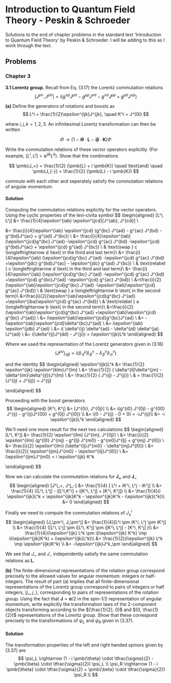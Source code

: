 # Introduction to Quantum Field Theory - Peskin & Schroeder

Solutions to the end of chapter problems in the standard text 'Introduction to Quantum Field Theory' by Peskin & Schroeder. 
I will be adding to this as I work through the text.

## Problems

### Chapter 3
**3.1 Lorentz group.** Recall from Eq. (3.17) the Lorentz commutation relations
$$
  [ J^{\mu \nu}, J^{\rho \sigma}] = i(g^{\nu \rho} J^{\mu \sigma} - g^{\mu \rho} J^{\nu \sigma} - g^{\nu \sigma}J^{\mu \rho} + g^{\mu \sigma} J^{\nu \rho})
$$

**(a)** Define the generators of rotations and boosts as 
$$
  L^i = \frac{1}{2}\epsilon^{ijk}J^{jk}, \quad K^i = J^{0i}
$$

where $i, j, k = 1, 2, 3$. An infinitesimal Lorentz transformation can then be written

$$
  \Phi \rightarrow (1 - i \pmb{\theta}\cdot \pmb{L} - i \pmb{\beta} \cdot \pmb{K} ) \Phi
$$

Write the commutation relations of these vector operators explicitly. (For example, $[L^i, L^j] = i \epsilon^{ijk} L^k$). Show that the combinations

$$
  \pmb{J_+} = \frac{1}{2} (\pmb{L} + i \pmb{K}) \quad \text{and} \quad  \pmb{J_{-}} = \frac{1}{2} (\pmb{L} - i \pmb{K})
$$

commute with each other and seperately satisfy the commutation relations of angular momentum.


#### Solution

Computing the commutation relations explicitly for the vector operators. Using the cyclic properties of the levi-civita symbol
$$
\begin{aligned}
  [L^i, L^j] 
  &= \frac{1}{4}\epsilon^{iab} \epsilon^{jcd}[J^{ab}, J^{cd}]  \\

  &= \frac{i}{4}\epsilon^{iab} \epsilon^{jcd} (g^{bc} J^{ad} - g^{ac} J^{bd} - g^{bd}J^{ac} + g^{ad} J^{bc}) \\
  &= \frac{i}{4}\epsilon^{iab}  (\epsilon^{jcd}g^{bc} J^{ad} -\epsilon^{jcd} g^{ac} J^{bd} -\epsilon^{jcd} g^{bd}J^{ac} + \epsilon^{jcd} g^{ad} J^{bc}) \\
  & \text{swap } c \longleftrightarrow d \text{ in the third and last term}\\
  &= \frac{i}{4}\epsilon^{iab}  (\epsilon^{jcd}g^{bc} J^{ad} -\epsilon^{jcd} g^{ac} J^{bd} +\epsilon^{jdc} g^{bd}J^{ac} - \epsilon^{jdc} g^{ad} J^{bc}) \\
  & \text{relabel } c \longleftrightarrow d \text{ in the third and last term}\\
  &= \frac{i}{4}\epsilon^{iab}  (\epsilon^{jcd}g^{bc} J^{ad} -\epsilon^{jcd} g^{ac} J^{bd} +\epsilon^{jcd} g^{bc}J^{ad} -\epsilon^{jcd} g^{ac} J^{bd}) \\
  &=\frac{i}{2}(\epsilon^{iab}\epsilon^{jcd}g^{bc} J^{ad} -\epsilon^{iab}\epsilon^{jcd} g^{ac} J^{bd}) \\
  & \text{swap } a \longleftrightarrow b \text{ in the second term}\\
  &=\frac{i}{2}(\epsilon^{iab}\epsilon^{jcd}g^{bc} J^{ad} +\epsilon^{iba}\epsilon^{jcd} g^{ac} J^{bd}) \\
  & \text{relabel } a \longleftrightarrow b \text{ in the second term}\\
  &=\frac{i}{2}(\epsilon^{iab}\epsilon^{jcd}g^{bc} J^{ad} +\epsilon^{iab}\epsilon^{jcd} g^{bc} J^{ad}) \\
  &= i\epsilon^{iab}\epsilon^{jcd}g^{bc}J^{ad} \\ 
  &= -i\epsilon^{iab}\epsilon^{jcd}\delta^{bc}J^{ad} \\
  &= i\epsilon^{iab} \epsilon^{jdb} J^{ad} \\
  &= i( \delta^{ij} \delta^{ad} - \delta^{id} \delta^{ja} )J^{ad}  \\
  &= i(\delta^{ij}J^{dd} - J^{ji}) = i\epsilon^{ijk}L^k
\end{aligned}
$$

Where we used the representation of the Lorentz generators given in (3.18)
$$
  (J^{\mu \nu})_{\alpha \beta} = i(\delta^\mu_{\,\alpha} \delta^\nu_{\,\beta} - \delta^\nu_{\,\beta} \delta^\nu_{\,\alpha})
$$

and the identity 
$$
\begin{aligned}
  \epsilon^{ijk}L^k &= \frac{1}{2} \epsilon^{ijk} \epsilon^{klm}J^{lm} \\
  &= \frac{1}{2} ( \delta^{il}\delta^{jm} - \delta^{im}\delta^{jl})J^{lm} \\
  &= \frac{1}{2} ( J^{ij} - J^{ji}) \\
  & = \frac{1}{2}(J^{ij} + J^{ij}) = J^{ij}

\end{aligned}
$$

Proceeding with the boost generators
$$
\begin{aligned}
  [K^i, K^j] &= [J^{0i}, J^{0j}] \\
  &= i(g^{i0} J^{0j} - g^{00} J^{ij} - g^{ij}J^{00} + g^{0j} J^{i0}) \\
  &= i(0 - J^{ij} - 0 + 0) = -iJ^{ij}\\
  &= -i \epsilon^{ijk}L^k
\end{aligned}
$$

We'll need one more result for the next two calculations
$$
\begin{aligned}
  [L^i, K^j] &= \frac{1}{2} \epsilon^{ilm} [J^{lm}, J^{0j}] \\
  &= \frac{i}{2} \epsilon^{ilm} (g^{l0} J^{mj} - g^{lj} J^{m0} - g^{m0}J^{lj} + g^{mj} J^{l0}) \\
  &= \frac{i}{2} \epsilon^{ilm} (\delta^{lj}J^{m0} - \delta^{mj}J^{l0}) \\
  &= \frac{i}{2}( \epsilon^{ijm}J^{m0} - \epsilon^{ilj}J^{l0}) \\
  &= i\epsilon^{ijm}J^{m0} = i \epsilon^{ijk} K^k

\end{aligned}
$$

Now we can calculate the commutation relations for $\pmb{J_+}$ and $\pmb{J_-}$
$$
\begin{aligned}
  [J^i_+, J^j_-] &= \frac{1}{4} [ L^i + iK^i, L^j - iK^j] \\
  &= \frac{1}{4} ([L^i, L^j] - i[L^i,K^i] + i[K^i, L^j] + [K^i, K^j]) \\
  &= \frac{1}{4}(i \epsilon^{ijk}L^k + \epsilon^{ijk}K^k - \epsilon^{ijk}K^k - i\epsilon^{ijk}L^k)\\
  &= 0
\end{aligned}
$$

Finally we need to compute the commutation relations of $J_{\pm}^i$
$$
\begin{aligned}
  [J_\pm^i, J_\pm^j] &= \frac{1}{4}[L^i \pm iK^i, L^j \pm iK^j] \\
  &= \frac{1}{4} ([L^i, L^j] \pm i[L^i, K^j] \pm i[K^i, L^j] - [K^i, K^j] )\\
  &= \frac{1}{4}(i\epsilon^{ijk} L^k \pm i(i\epsilon^{ijk} K^k) \mp i(i\epsilon^{jik}K^k) + i\epsilon^{ijk}L^k)\\
  &= \frac{1}{2}(i\epsilon^{ijk} L^k \mp \epsilon^{ijk}K^k) \\
  &= -i\epsilon^{ijk}J^k_\pm
\end{aligned}
$$

We see that $J_+$  and $J_-$ independently satisfy the same commutation relations as $\pmb{L}$.


**(b)** The finite-dimensional representations of the rotation group correspond precisely to the allowed values for angular momentum: integers or half-integers. The result of part (a) implies that all finite-dimensional representations of the Lorentz group correspond to pairs of integers or half integers, $(j_+, j_-)$, corresponding to pairs of representations of the rotation group. Using the fact that $\pmb{J} = \pmb{\sigma} / 2$ in the spin-1/2 representation of angular momentum, write explicitly the transformation laws of the 2-component objects transforming according to the $(\frac{1}{2}, 0)$ and $(0, \frac{1}{2})$ representations of the Lorentz group. Show that these correspond precisely to the transformations of $\psi_L$ and $\psi_R$ given in (3.37). 

#### Solution

The transformation properties of the left and right handed spinors given by (3.37) are 
$$
  \psi_L \rightarrow (1 - i \pmb{\theta} \cdot \tfrac{\sigma}{2} - \pmb{\beta} \cdot \tfrac{\sigma}{2}) \psi_L \\
  \psi_R \rightarrow (1 - i \pmb{\theta} \cdot \tfrac{\sigma}{2} + \pmb{\beta} \cdot \tfrac{\sigma}{2}) \psi_R \\
$$

